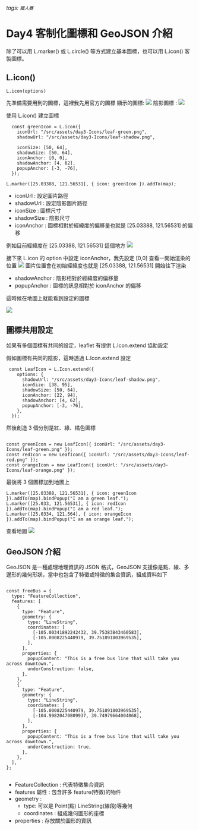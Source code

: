 ###### tags: `鐵人賽`

# Day4 客制化圖標和 GeoJSON 介紹

除了可以用 L.marker() 或 L.circle() 等方式建立基本圖標，也可以用 L.icon() 客製圖標。

## L.icon()

    L.icon(options)

先準備需要用到的圖標，這裡我先用官方的圖標
顯示的圖標: ![](https://i.imgur.com/rlkW5RN.png)
陰影圖標 : ![](https://i.imgur.com/uJxxlqr.png)

使用 L.icon() 建立圖標

```javascript!
  const greenIcon = L.icon({
    iconUrl: "/src/assets/day3-Icons/leaf-green.png",
    shadowUrl: "/src/assets/day3-Icons/leaf-shadow.png",

    iconSize: [50, 64],
    shadowSize: [50, 64],
    iconAnchor: [0, 0],
    shadowAnchor: [4, 62],
    popupAnchor: [-3, -76],
  });

L.marker([25.03388, 121.56531], { icon: greenIcon }).addTo(map);
```

- iconUrl : 設定圖片路徑
- shadowUrl : 設定陰影圖片路徑
- iconSize : 圖標尺寸
- shadowSize : 陰影尺寸
- iconAnchor : 圖標相對於經緯度的偏移量也就是 [25.03388, 121.56531] 的偏移

例如目前經緯度在 [25.03388, 121.56531] 這個地方
![](https://i.imgur.com/Qd4Eklg.png)

接下來 L.icon 的 option 中設定 iconAnchor，我先設定 [0,0] 查看一開始渲染的位置
![](https://i.imgur.com/TF8Mw3t.png)
圖片位置會在初始經緯度也就是 [25.03388, 121.56531] 開始往下渲染

- shadowAnchor : 陰影相對於經緯度的偏移量
- popupAnchor : 圖標的訊息相對於 iconAnchor 的偏移

這時候在地圖上就能看到設定的圖標

![](https://i.imgur.com/DMCtfUh.png)

## 圖標共用設定

如果有多個圖標有共同的設定，leaflet 有提供 L.Icon.extend 協助設定

假如圖標有共同的陰影，這時透過 L.Icon.extend 設定

```javascript!
 const LeafIcon = L.Icon.extend({
    options: {
      shadowUrl: "/src/assets/day3-Icons/leaf-shadow.png",
      iconSize: [38, 95],
      shadowSize: [50, 64],
      iconAnchor: [22, 94],
      shadowAnchor: [4, 62],
      popupAnchor: [-3, -76],
    },
  });
```

然後創造 3 個分別是紅、綠、橘色圖標

```javascript!

const greenIcon = new LeafIcon({ iconUrl: "/src/assets/day3-Icons/leaf-green.png" });
const redIcon = new LeafIcon({ iconUrl: "/src/assets/day3-Icons/leaf-red.png" });
const orangeIcon = new LeafIcon({ iconUrl: "/src/assets/day3-Icons/leaf-orange.png" });

```

最後將 3 個圖標加到地圖上

```javascript!
L.marker([25.03388, 121.56531], { icon: greenIcon }).addTo(map).bindPopup("I am a green leaf.");
L.marker([25.033, 121.56531], { icon: redIcon }).addTo(map).bindPopup("I am a red leaf.");
L.marker([25.0334, 121.564], { icon: orangeIcon }).addTo(map).bindPopup("I am an orange leaf.");

```

查看地圖
![](https://i.imgur.com/lofyebN.png)

## GeoJSON 介紹

GeoJSON 是一種處理地理資訊的 JSON 格式，GeoJSON 支援像是點、線、多邊形的幾何形狀，當中也包含了特徵或特徵的集合資訊，組成資料如下

```javascript!

const freeBus = {
  type: "FeatureCollection",
  features: [
    {
      type: "Feature",
      geometry: {
        type: "LineString",
        coordinates: [
          [-105.00341892242432, 39.75383843460583],
          [-105.0008225440979, 39.751891803969535],
        ],
      },
      properties: {
        popupContent: "This is a free bus line that will take you across downtown.",
        underConstruction: false,
      },
    },
    {
      type: "Feature",
      geometry: {
        type: "LineString",
        coordinates: [
          [-105.0008225440979, 39.751891803969535],
          [-104.99820470809937, 39.74979664004068],
        ],
      },
      properties: {
        popupContent: "This is a free bus line that will take you across downtown.",
        underConstruction: true,
      },
    },
  ],
};


```

- FeatureCollection : 代表特徵集合資訊
- features 屬性 : 包含許多 feature(特徵)的物件
- geometry :
  - type: 可以是 Point(點) LineString(線段)等幾何
  - coordinates : 組成幾何圖形的座標
- properties : 存放關於圖形的資訊
